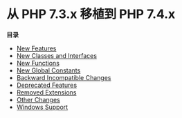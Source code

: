 从 PHP 7.3.x 移植到 PHP 7.4.x
=============================

**目录**

-   [New Features](/migration74/new-features.html)
-   [New Classes and Interfaces](/migration74/new-classes.html)
-   [New Functions](/migration74/new-functions.html)
-   [New Global Constants](/migration74/constants.html)
-   [Backward Incompatible Changes](/migration74/incompatible.html)
-   [Deprecated Features](/migration74/deprecated.html)
-   [Removed Extensions](/migration74/removed-extensions.html)
-   [Other Changes](/migration74/other-changes.html)
-   [Windows Support](/migration74/windows-support.html)
